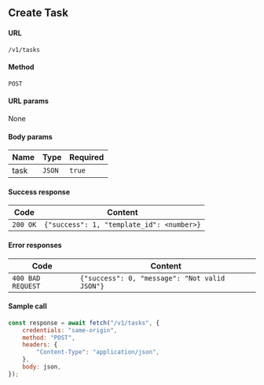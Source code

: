## Create Task

#### URL

`/v1/tasks`

#### Method

`POST`

#### URL params

None

#### Body params

| Name | Type   | Required |
| ---- | ------ | -------- |
| task | `JSON` | `true`   |

#### Success response

| Code     | Content                                   |
| -------- | ----------------------------------------- |
| `200 OK` | `{"success": 1, "template_id": <number>}` |

#### Error responses

| Code              | Content                                       |
| ----------------- | --------------------------------------------- |
| `400 BAD REQUEST` | `{"success": 0, "message": "Not valid JSON"}` |

#### Sample call

```javascript
const response = await fetch("/v1/tasks", {
    credentials: "same-origin",
    method: "POST",
    headers: {
        "Content-Type": "application/json",
    },
    body: json,
});
```
